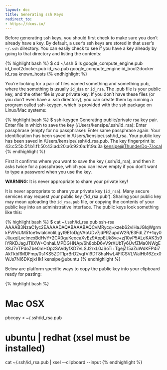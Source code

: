 ```yaml
---
layout: doc
title: Generating ssh Keys
redirect_to:
- https://dcos.io/
---
```


Before generating ssh keys, you should first check to make sure you don’t already have a key.  By default, a user’s ssh keys are stored in that user’s `~/.ssh` directory. You can easily check to see if you have a key already by going to that directory and listing the contents:

{% highlight bash %}
$ cd ~/.ssh
$ ls
google_compute_engine.pub	id_boot2docker.pub		id_rsa.pub
google_compute_engine		id_boot2docker			id_rsa				known_hosts
{% endhighlight %}

You’re looking for a pair of files named something and something.pub, where the something is usually `id_dsa` or `id_rsa`. The .pub file is your public key, and the other file is your private key. If you don’t have these files (or you don’t even have a .ssh directory), you can create them by running a program called ssh-keygen, which is provided with the ssh package on Linux/Mac systems:

{% highlight bash %}
$ ssh-keygen
Generating public/private rsa key pair.
Enter file in which to save the key (/Users/kensipe/.ssh/id_rsa):
Enter passphrase (empty for no passphrase):
Enter same passphrase again:
Your identification has been saved in /Users/kensipe/.ssh/id_rsa.
Your public key has been saved in /Users/kensipe/.ssh/id_rsa.pub.
The key fingerprint is:
43:c5:5b:5f:b1:f1:50:43:ad:20:a6:92:6a:1f:9a:3a kensipe@ThunderDo-7.local
{% endhighlight %}

First it confirms where you want to save the key (.ssh/id_rsa), and then it asks twice for a passphrase, which you can leave empty if you don’t want to type a password when you use the key.

 <div class="alert alert-danger" role="alert">
 	<strong>WARNING:</strong>
 	It is never appropriate to share your private key!
 </div>

It is never appropriate to share your private key (`id_rsa`).  Many secure services may request your public key ('id_rsa.pub').  Sharing your public key may mean uploading the `id_rsa.pub` file, or copying the contents of your public key into an administrative interface.  The public keys look something like this:

{% highlight bash %}
$ cat ~/.ssh/id_rsa.pub
ssh-rsa AAAAB3NzaC1yc2EAAAADAQABAAABAQCvMRycq+kzeb62vIHaJGIqWgrmkFVPdUM51oe1wIalcVoIiLgyt9E1oDgVAoUDv7jdPRZupdW2R/E3FdLZY+1qy0JIiuxqILvclmcxBdHvY+2CX0guKeocaXvEz9AppEUk8ve+zj10yP5ALeKAK3s9lYRKDJagJTIlXW+OnhaLMPDGHNAp/6h8obD6vV9rXUbTy6UvfZMa0NWgEX8J7vTPdoZbe0mHOpzSAVdyfXD7vLSJ2rxL0JSoTi+TgejZ15aZuWdKFP4i7AkTkbRMDFmp/0s1KS5ZDT1prBrD2vqfVi9DT8haNwL4FlCSVLWaIHb16Zex0WJs7NI6DKpjxHk1 kensipe@ubuntu
{% endhighlight %}

Below are platform specific ways to copy the public key into your clipboard ready for pasting:

{% highlight bash %}
# Mac OSX
pbcopy < ~/.ssh/id_rsa.pub

# ubuntu | redhat (xsel must be installed)
cat ~/.ssh/id_rsa.pub | xsel --clipboard --input
{% endhighlight %}
